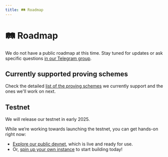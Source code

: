 ```yaml
---
title: 🛤️ Roadmap
---
```


# 🛤️ Roadmap

We do not have a public roadmap at this time. Stay tuned for updates or ask specific questions [in our Telegram group](https://t.me/hyle_org).

## Currently supported proving schemes

Check the detailed [list of the proving schemes](../developers/general-doc/supported-proving-schemes.md) we currently support and the ones we'll work on next.

## Testnet

We will release our testnet in early 2025.

While we’re working towards launching the testnet, you can get hands-on right now:  
- [Explore our public devnet](../developers/getting-started/public-devnet.md), which is live and ready for use.  
- Or, [spin up your own instance](../developers/getting-started/run-devnet.md) to start building today!
